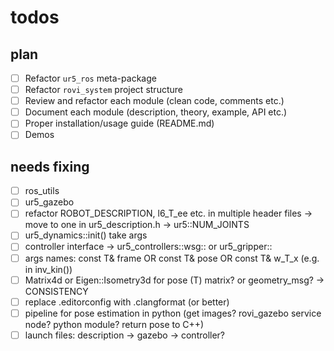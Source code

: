# todos

## plan

- [ ] Refactor `ur5_ros` meta-package
- [ ] Refactor `rovi_system` project structure
- [ ] Review and refactor each module (clean code, comments etc.)
- [ ] Document each module (description, theory, example, API etc.)
- [ ] Proper installation/usage guide (README.md)
- [ ] Demos

## needs fixing

- [ ] ros_utils
- [ ] ur5_gazebo
- [ ] refactor ROBOT_DESCRIPTION, l6_T_ee etc. in multiple header files -> move to one in ur5_description.h -> ur5::NUM_JOINTS
- [ ] ur5_dynamics::init() take args
- [ ] controller interface -> ur5_controllers::wsg:: or ur5_gripper::
- [ ] args names: const T& frame OR const T& pose OR const T& w_T_x (e.g. in inv_kin())
- [ ] Matrix4d or Eigen::Isometry3d for pose (T) matrix? or geometry_msg? -> CONSISTENCY
- [ ] replace .editorconfig with .clangformat (or better)
- [ ] pipeline for pose estimation in python (get images? rovi_gazebo service node? python module? return pose to C++)
- [ ] launch files: description -> gazebo -> controller?
